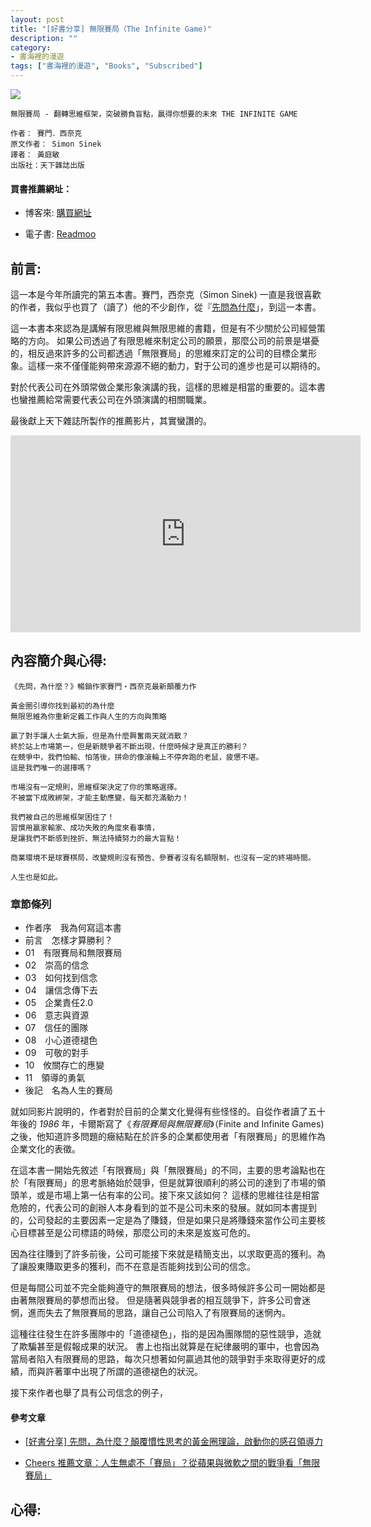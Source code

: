 ```yaml
---
layout: post
title: "[好書分享] 無限賽局（The Infinite Game)"
description: ""
category: 
- 書海裡的漫遊
tags: ["書海裡的漫遊", "Books", "Subscribed"]
---
```


<div><a href="http://moo.im/a/2wDJTX" title="無限賽局"><img src="https://cdn.readmoo.com/cover/d7/deiaj6l_210x315.jpg?v=0"></a></div>



```
無限賽局 - 翻轉思維框架，突破勝負盲點，贏得你想要的未來 THE INFINITE GAME

作者： 賽門．西奈克  
原文作者： Simon Sinek  
譯者： 黃庭敏  
出版社：天下雜誌出版 
```

#### 買書推薦網址：

- 博客來: [購買網址](https://www.books.com.tw/exep/assp.php/kkdailin/products/0010879567?sloc=main&utm_source=kkdailin&utm_medium=ap-books&utm_content=recommend&utm_campaign=ap-202104)

- 電子書: [Readmoo](http://moo.im/a/2wDJTX)

## 前言:

這一本是今年所讀完的第五本書。賽門，西奈克（Simon Sinek) 一直是我很喜歡的作者，我似乎也買了（讀了）他的不少創作，從『[先問為什麼](http://www.evanlin.com/reading-why-first/)」，到這一本書。

這一本書本來認為是講解有限思維與無限思維的書籍，但是有不少關於公司經營策略的方向。 如果公司透過了有限思維來制定公司的願景，那麼公司的前景是堪憂的，相反過來許多的公司都透過「無限賽局」的思維來訂定的公司的目標企業形象。這樣一來不僅僅能夠帶來源源不絕的動力，對于公司的進步也是可以期待的。

對於代表公司在外頭常做企業形象演講的我，這樣的思維是相當的重要的。這本書也蠻推薦給常需要代表公司在外頭演講的相關職業。

最後獻上天下雜誌所製作的推薦影片，其實蠻讚的。

<iframe width="560" height="315" src="https://www.youtube.com/embed/EX4tYHR06Ho" title="YouTube video player" frameborder="0" allow="accelerometer; autoplay; clipboard-write; encrypted-media; gyroscope; picture-in-picture" allowfullscreen></iframe>




## 內容簡介與心得:

```
《先問，為什麼？》暢銷作家賽門‧西奈克最新顛覆力作

黃金圈引導你找到最初的為什麼
無限思維為你重新定義工作與人生的方向與策略

贏了對手讓人士氣大振，但是為什麼興奮兩天就消散？
終於站上市場第一，但是新競爭者不斷出現，什麼時候才是真正的勝利？
在競爭中，我們怕輸、怕落後，拼命的像滾輪上不停奔跑的老鼠，疲憊不堪。
這是我們唯一的選擇嗎？

市場沒有一定規則，思維框架決定了你的策略選擇。
不被當下成敗綁架，才能主動應變，每天都充滿動力！

我們被自己的思維框架困住了！
習慣用贏家輸家、成功失敗的角度來看事情，
是讓我們不斷感到挫折、無法持續努力的最大盲點！

商業環境不是球賽棋局，改變規則沒有預告、參賽者沒有名額限制，也沒有一定的終場時間。

人生也是如此。
```

### 章節條列

- 作者序　我為何寫這本書
- 前言　怎樣才算勝利？
- 01　有限賽局和無限賽局
- 02　崇高的信念
- 03　如何找到信念
- 04　讓信念傳下去
- 05　企業責任2.0
- 06　意志與資源
- 07　信任的團隊
- 08　小心道德褪色
- 09　可敬的對手
- 10　攸關存亡的應變
- 11　領導的勇氣
- 後記　名為人生的賽局

就如同影片說明的，作者對於目前的企業文化覺得有些怪怪的。自從作者讀了五十年後的 *1986* 年，卡爾斯寫了《*有限賽局與無限賽局*》（Finite and Infinite Games)  之後，他知道許多問題的癥結點在於許多的企業都使用者「有限賽局」的思維作為企業文化的表徵。

在這本書一開始先敘述「有限賽局」與「無限賽局」的不同，主要的思考論點也在於「有限賽局」的思考脈絡始於競爭，但是就算很順利的將公司的達到了市場的領頭羊，或是市場上第一佔有率的公司。接下來又該如何？ 這樣的思維往往是相當危險的，代表公司的創辦人本身看到的並不是公司未來的發展。就如同本書提到的，公司發起的主要因素一定是為了賺錢，但是如果只是將賺錢來當作公司主要核心目標甚至是公司標語的時候，那麼公司的未來是岌岌可危的。

因為往往賺到了許多前後，公司可能接下來就是精簡支出，以求取更高的獲利。為了讓股東賺取更多的獲利，而不在意是否能夠找到公司的信念。 

但是每間公司並不完全能夠遵守的無限賽局的想法，很多時候許多公司一開始都是由著無限賽局的夢想而出發。 但是隨著與競爭者的相互競爭下，許多公司會迷惘，進而失去了無限賽局的思路，讓自己公司陷入了有限賽局的迷惘內。

這種往往發生在許多團隊中的「道德褪色」，指的是因為團隊間的惡性競爭，造就了欺騙甚至是假報成果的狀況。 書上也指出就算是在紀律嚴明的軍中，也會因為當局者陷入有限賽局的思路，每次只想著如何贏過其他的競爭對手來取得更好的成績，而與許著軍中出現了所謂的道德褪色的狀況。



接下來作者也舉了具有公司信念的例子，



#### 參考文章

- [[好書分享\] 先問，為什麼？顛覆慣性思考的黃金圈理論，啟動你的感召領導力](http://www.evanlin.com/reading-why-first/)

- [Cheers 推薦文章：人生無處不「賽局」？從蘋果與微軟之間的戰爭看「無限賽局」](https://www.cheers.com.tw/article/article.action?id=5098580)



## 心得:

